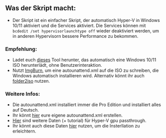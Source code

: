 ## Was der Skript macht:

- Der Skript ist ein einfacher Skript, der automatisch Hyper-V in Windows 10/11 aktiviert und die Services aktiviert. Die Services können mit ```bcdedit /set hypervisorlaunchtype off``` wieder deaktiviert werden, um in anderen Hypervisorn bessere Performance zu bekommen.

### Empfehlung:

- Ladet euch [dieses](https://github.com/ny4rlk0/WindowsMediaCreationTool) Tool herunter, das automatisch eine Windows 10/11 ISO herunterlädt, ohne Benutzerinteraktion.
- Nutzt [ImgBurn](https://download.imgburn.com/SetupImgBurn_2.5.8.0.exe), um eine autounattend.xml auf die ISO zu schreiben, die Windows automatisch installieren wird. Alternativ könnt ihr auch [folder2iso](https://www.trustfm.net/software/utilities/Folder2Iso.php) nutzen.

### Weitere Infos:

- Die autounattend.xml installiert immer die Pro Edition und installiert alles auf Deutsch.
- Ihr könnt [hier](https://schneegans.de/windows/unattend-generator/) eure eigene autounattend.xml erstellen.
- [Hier](https://mega.nz/file/QbFThJaI#NvYXHXOgDFt8a8qQpJeq3mGds4zvBiYvkweqTuXFWvA) sind weitere Daten (+ tutorial) für Hyper-V gpu passthrough.
- Ihr könnt auch diese Daten [hier](https://github.com/jamesstringerparsec/Easy-GPU-PV) nutzen, um die Insterllation zu erleichtern.
